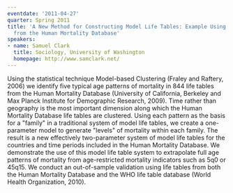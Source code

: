 ```yaml
---
eventdate: '2011-04-27'
quarter: Spring 2011
title: 'A New Method for Constructing Model Life Tables: Example Using Life Tables
  from the Human Mortality Database'
speakers:
- name: Samuel Clark
  title: Sociology, University of Washington
  homepage: http://www.samclark.net/
---
```

Using the statistical technique Model-based Clustering (Fraley and Raftery, 2006) we identify five typical age patterns of mortality in 844 life tables from the Human Mortality Database (University of California, Berkeley and Max Planck Institute for Demographic Research, 2009). Time rather than geography is the most important dimension along which the Human Mortality Database life tables are clustered. Using each pattern as the basis for a &quot;family&quot; in a traditional system of model life tables, we create a one-parameter model to generate &quot;levels&quot; of mortality within each family. The result is a new effectively two-parameter system of model life tables for the countries and time periods included in the Human Mortality Database. We demonstrate the use of this model life table system to extrapolate full age patterns of mortality from age-restricted mortality indicators such as 5q0 or 45q15. We conduct an out-of-sample validation using life tables from both the Human Mortality Database and the WHO life table database (World Health Organization, 2010).